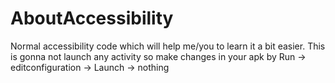 # AboutAccessibility
Normal accessibility code which will help me/you to learn it a bit easier.
This is gonna not launch any activity so make changes in your apk by Run -> editconfiguration -> Launch -> nothing
